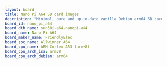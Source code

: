 ```yaml
---
layout: board
title: Nano Pi A64 SD card images
description: "Minimal, pure and up-to-date vanilla Debian arm64 SD card images for Nano Pi A64 by FriendlyElec, SoC: Allwinner A64, CPU ISA: armv8"
board_id: nano_pi_a64
board_dtb_name: sun50i-a64-nanopi-a64
board_name: Nano Pi A64
board_maker_name: FriendlyElec
board_soc_name: Allwinner A64
board_cpu_name: ARM Cortex A53 (armv8)
board_cpu_arch_isa: armv8
board_cpu_arch_debian: arm64
---
```

